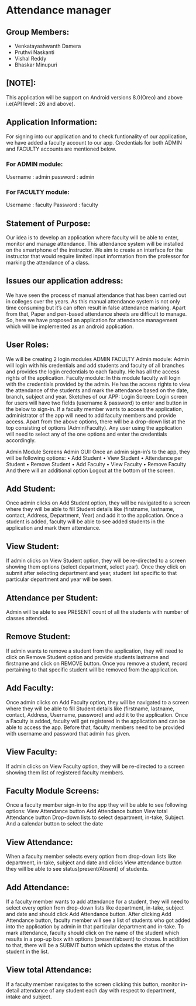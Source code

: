 # Attendance manager

## Group Members:
* Venkatayashwanth Damera
* Pruthvi Naskanti
* Vishal Reddy
* Bhaskar Minupuri

## [NOTE]:
This application will be support on Android versions 8.0(Oreo) and above i.e(API level : 26 and above).

## Application Information:
For signing into our application and to check funtionality of our application, we have added a faculty account to our app. Credentials for both ADMIN and FACULTY accounts are 
mentioned below.

### For ADMIN module:
Username : admin
password : admin

### For FACULTY module:
Username : faculty
Password : faculty


## Statement of Purpose:
Our idea is to develop an application where faculty will be able to enter, monitor and manage attendance. This attendance system will be installed on the smartphone of the instructor. We aim to create an interface for the instructor that would require limited input information from the professor for marking the attendance of a class. 

## Issues our application address:
We have seen the process of manual attendance that has been carried out in colleges over the years. As this manual attendance system is not only time consuming but it’s can often result in false attendance marking. Apart from that, Paper and pen-based attendance sheets are difficult to manage. So, here we have proposed an application for attendance management which will be implemented as an android application.

## User Roles:
We will be creating 2 login modules
ADMIN
FACULTY
Admin module: Admin will login with his credentials and add students and faculty of all branches and provides the login credentials to each faculty. He has all the access rights of the application.
Faculty module: In this module faculty will login with the credentials provided by the admin. He has the access rights to view the attendance of the students and mark the attendance based on the date, branch, subject and year.
Sketches of our APP:
Login Screen:
Login screen for users will have two fields (username & password) to enter and button in the below to sign-in.
If a faculty member wants to access the application, administrator of the app will need to add faculty members and provide access.
Apart from the above options, there will be a drop-down list at the top consisting of options (Admin/Faculty). Any user using the application will need to select any of the one options and enter the credentials accordingly.
 
Admin Module Screens
Admin GUI:
Once an admin sign-in’s to the app, they will be following options:
•	Add Student
•	View Student
•	Attendance per Student
•	Remove Student
•	Add Faculty
•	View Faculty
•	Remove Faculty
And there will an additional option Logout at the bottom of the screen.
 

## Add Student:
Once admin clicks on Add Student option, they will be navigated to a screen where they will be able to fill Student details like (firstname, lastname, contact, Address, Department, Year) and add it to the application. Once a student is added, faculty will be able to see added students in the application and mark them attendance.
 



 ## View Student:
 If admin clicks on View Student option, they will be re-directed to a screen showing them options (select department, select year). Once they click on submit after selecting department and year, student list specific to that particular department and year will be seen.
 








## Attendance per Student:
Admin will be able to see PRESENT count of all the students with number of classes attended.
 







## Remove Student:
If admin wants to remove a student from the application, they will need to click on Remove Student option and provide students lastname and firstname and click on REMOVE button. Once you remove a student, record pertaining to that specific student will be removed from the application.
 

## Add Faculty:
Once admin clicks on Add Faculty option, they will be navigated to a screen where they will be able to fill Student details like (firstname, lastname, contact, Address, Username, password) and add it to the application. Once a Faculty is added, faculty will get registered in the application and can be able to access the app. Before that, faculty members need to be provided with username and password that admin has given.
 










## View Faculty:
If admin clicks on View Faculty option, they will be re-directed to a screen showing them list of registered faculty members. 
 



## Faculty Module Screens:
Once a faculty member sign-in to the app they will be able to see following options:
View Attendance button
Add Attendance button
View total Attendance button
Drop-down lists to select department, in-take, Subject.
And a calendar button to select the date

## View Attendance:
When a faculty member selects every option from drop-down lists like department, in-take, subject and date and clicks View attendance button they will be able to see status(present/Absent) of students.
 
## Add Attendance:
If a faculty member wants to add attendance for a student, they will need to select every option from drop-down lists like department, in-take, subject and date and should click Add Attendance button. 
After clicking Add Attendance button, faculty member will see a list of students who got added into the application by admin in that particular department and in-take.
To mark attendance, faculty should click on the name of the student which results in a pop-up box with options (present/absent) to choose. In addition to that, there will be a SUBMIT button which updates the status of the student in the list.
 





## View total Attendance:
If a faculty member navigates to the screen clicking this button, monitor in-detail attendance of any student each day with respect to department, intake and subject.
 






                            















 



